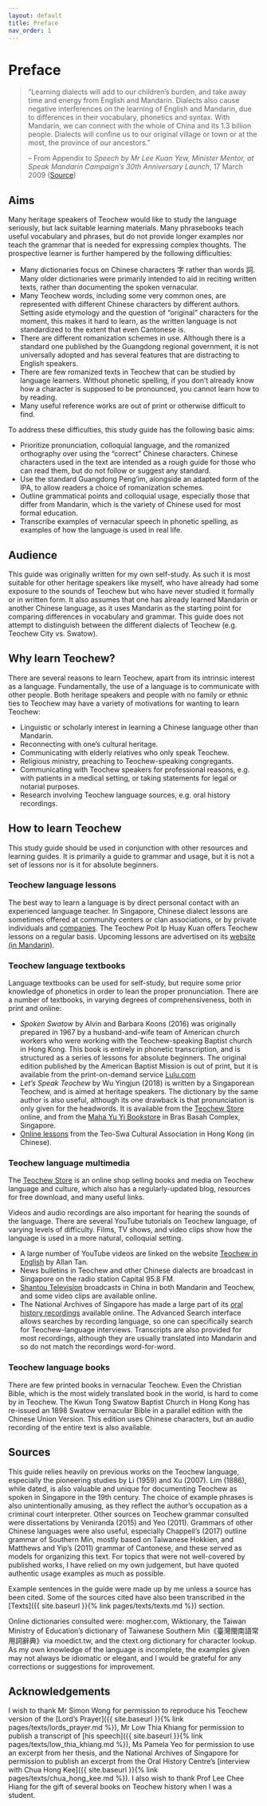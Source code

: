 ```yaml
---
layout: default
title: Preface
nav_order: 1
---
```


Preface
=======

> “Learning dialects will add to our children’s burden, and take away time and energy from English and Mandarin. Dialects also cause negative interferences on the learning of English and Mandarin, due to differences in their vocabulary, phonetics and syntax. With Mandarin, we can connect with the whole of China and its 1.3 billion people. Dialects will confine us to our original village or town or at the most, the province of our ancestors.”
>
> – From Appendix to *Speech by Mr Lee Kuan Yew, Minister Mentor, at Speak Mandarin Campaign’s 30th Anniversary Launch*, 17 March 2009 ([Source](http://www.nas.gov.sg/archivesonline/speeches/record-details/800148b7-115d-11e3-83d5-0050568939ad))

Aims
----

Many heritage speakers of Teochew would like to study the language seriously, but lack suitable learning materials. Many phrasebooks teach useful vocabulary and phrases, but do not provide longer examples nor teach the grammar that is needed for expressing complex thoughts. The prospective learner is further hampered by the following difficulties:

-   Many dictionaries focus on Chinese characters 字 rather than words 詞. Many older dictionaries were primarily intended to aid in reciting written texts, rather than documenting the spoken vernacular.
-   Many Teochew words, including some very common ones, are represented with different Chinese characters by different authors. Setting aside etymology and the question of “original” characters for the moment, this makes it hard to learn, as the written language is not standardized to the extent that even Cantonese is.
-   There are different romanization schemes in use. Although there is a standard one published by the Guangdong regional government, it is not universally adopted and has several features that are distracting to English speakers.
-   There are few romanized texts in Teochew that can be studied by language learners. Without phonetic spelling, if you don’t already know how a character is supposed to be pronounced, you cannot learn how to by reading.
-   Many useful reference works are out of print or otherwise difficult to find.

To address these difficulties, this study guide has the following basic aims:

-   Prioritize pronunciation, colloquial language, and the romanized orthography over using the “correct” Chinese characters. Chinese characters used in the text are intended as a rough guide for those who can read them, but do not follow or suggest any standard.
-   Use the standard Guangdong Peng’im, alongside an adapted form of the IPA, to allow readers a choice of romanization schemes.
-   Outline grammatical points and colloquial usage, especially those that differ from Mandarin, which is the variety of Chinese used for most formal education.
-   Transcribe examples of vernacular speech in phonetic spelling, as examples of how the language is used in real life.

Audience
--------

This guide was originally written for my own self-study. As such it is most suitable for other heritage speakers like myself, who have already had some exposure to the sounds of Teochew but who have never studied it formally or in written form. It also assumes that one has already learned Mandarin or another Chinese language, as it uses Mandarin as the starting point for comparing differences in vocabulary and grammar. This guide does not attempt to distinguish between the different dialects of Teochew (e.g. Teochew City vs. Swatow).

Why learn Teochew?
------------------

There are several reasons to learn Teochew, apart from its intrinsic interest as a language. Fundamentally, the use of a language is to communicate with other people. Both heritage speakers and people with no family or ethnic ties to Teochew may have a variety of motivations for wanting to learn Teochew:

-   Linguistic or scholarly interest in learning a Chinese language other than Mandarin.
-   Reconnecting with one’s cultural heritage.
-   Communicating with elderly relatives who only speak Teochew.
-   Religious ministry, preaching to Teochew-speaking congregants.
-   Communicating with Teochew speakers for professional reasons, e.g. with patients in a medical setting, or taking statements for legal or notarial purposes.
-   Research involving Teochew language sources, e.g. oral history recordings.

How to learn Teochew
--------------------

This study guide should be used in conjunction with other resources and learning guides. It is primarily a guide to grammar and usage, but it is not a set of lessons nor is it for absolute beginners.

### Teochew language lessons

The best way to learn a language is by direct personal contact with an experienced language teacher. In Singapore, Chinese dialect lessons are sometimes offered at community centers or clan associations, or by private individuals and [companies](https://learndialect.sg). The Teochew Poit Ip Huay Kuan offers Teochew lessons on a regular basis. Upcoming lessons are advertised on its [website (in Mandarin)](http://teochew.sg/).

### Teochew language textbooks

Language textbooks can be used for self-study, but require some prior knowledge of phonetics in order to lean the proper pronunciation. There are a number of textbooks, in varying degrees of comprehensiveness, both in print and online:

-   *Spoken Swatow* by Alvin and Barbara Koons (2016) was originally prepared in 1967 by a husband-and-wife team of American church workers who were working with the Teochew-speaking Baptist church in Hong Kong. This book is entirely in phonetic transcription, and is structured as a series of lessons for absolute beginners. The original edition published by the American Baptist Mission is out of print, but it is available from the print-on-demand service [Lulu.com](https://www.lulu.com/shop/search.ep?keyWords=Spoken+Swatow&type)
-   *Let’s Speak Teochew* by Wu Yingjun (2018) is written by a Singaporean Teochew, and is aimed at heritage speakers. The dictionary by the same author is also useful, although its one drawback is that pronunciation is only given for the headwords. It is available from the [Teochew Store](https://www.theteochewstore.org/products/lets-speak-teochew) online, and from the [Maha Yu Yi Bookstore](https://www.yuyi.com.sg) in Bras Basah Complex, Singapore.
-   [Online lessons](http://www.tc-culture.hk/lang/index.html) from the Teo-Swa Cultural Association in Hong Kong (in Chinese).

### Teochew language multimedia

The [Teochew Store](https://www.theteochewstore.org/) is an online shop selling books and media on Teochew language and culture, which also has a regularly-updated blog, resources for free download, and many useful links.

Videos and audio recordings are also important for hearing the sounds of the language. There are several YouTube tutorials on Teochew language, of varying levels of difficulty. Films, TV shows, and video clips show how the language is used in a more natural, colloquial setting.

-   A large number of YouTube videos are linked on the website [Teochew in English](http://teochewinenglish.weebly.com/) by Allan Tan.
-   News bulletins in Teochew and other Chinese dialects are broadcast in Singapore on the radio station Capital 95.8 FM.
-   [Shantou Television](http://www.strtv.cn/) broadcasts in China in both Mandarin and Teochew, and some video clips are available online.
-   The National Archives of Singapore has made a large part of its [oral history recordings](http://www.nas.gov.sg/archivesonline/oral_history_interviews/) available online. The Advanced Search interface allows searches by recording language, so one can specifically search for Teochew-language interviews. Transcripts are also provided for most recordings, although they are usually translated into Mandarin and so do not match the recordings word-for-word.

### Teochew language books

There are few printed books in vernacular Teochew. Even the Christian Bible, which is the most widely translated book in the world, is hard to come by in Teochew. The Kwun Tong Swatow Baptist Church in Hong Kong has re-issued an 1898 Swatow vernacular Bible in a parallel edition with the Chinese Union Version. This edition uses Chinese characters, but an audio recording of the entire text is also available.

Sources
-------

This guide relies heavily on previous works on the Teochew language, especially the pioneering studies by Li (1959) and Xu (2007). Lim (1886), while dated, is also valuable and unique for documenting Teochew as spoken in Singapore in the 19th century. The choice of example phrases is also unintentionally amusing, as they reflect the author’s occupation as a criminal court interpreter. Other sources on Teochew grammar consulted were dissertations by Veniranda (2015) and Yeo (2011). Grammars of other Chinese languages were also useful, especially Chappell’s (2017) outline grammar of Southern Min, mostly based on Taiwanese Hokkien, and Matthews and Yip’s (2011) grammar of Cantonese, and these served as models for organizing this text. For topics that were not well-covered by published works, I have relied on my own judgement, but have quoted authentic usage examples as much as possible.

Example sentences in the guide were made up by me unless a source has been cited. Some of the sources cited have also been transcribed in the [Texts]({{ site.baseurl }}{% link pages/texts/texts.md %}) section.

Online dictionaries consulted were: mogher.com, Wiktionary, the Taiwan Ministry of Education’s dictionary of Taiwanese Southern Min《臺灣閩南語常用詞辭典》via moedict.tw, and the ctext.org dictionary for character lookup. As my own knowledge of the language is incomplete, the examples given may not always be idiomatic or elegant, and I would be grateful for any corrections or suggestions for improvement.

Acknowledgements
----------------

I wish to thank Mr Simon Wong for permission to reproduce his Teochew version of the [Lord’s Prayer]({{ site.baseurl }}{% link pages/texts/lords_prayer.md %}), Mr Low Thia Khiang for permission to publish a transcript of [his speech]({{ site.baseurl }}{% link pages/texts/low_thia_khiang.md %}), Ms Pamela Yeo for permission to use an excerpt from her thesis, and the National Archives of Singapore for permission to publish an excerpt from the Oral History Centre’s [interview with Chua Hong Kee]({{ site.baseurl }}{% link pages/texts/chua_hong_kee.md %}). I also wish to thank Prof Lee Chee Hiang for the gift of several books on Teochew history when I was a student.
